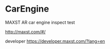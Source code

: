 # CarEngine
MAXST AR car engine inspect test

http://maxst.com/#/

developer
https://developer.maxst.com/?lang=en


